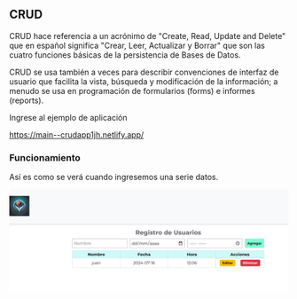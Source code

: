 ## CRUD

CRUD hace referencia a un acrónimo de "Create, Read, Update and Delete" que en español significa "Crear, Leer, Actualizar y Borrar" que son las cuatro funciones básicas de la persistencia de Bases de Datos.

CRUD se usa también a veces para describir convenciones de interfaz de usuario que facilita la vista, búsqueda y modificación de la información; a menudo se usa en programación de formularios (forms) e informes (reports).

Ingrese al ejemplo de aplicación

https://main--crudapp1jh.netlify.app/

### Funcionamiento
Así es como se verá cuando ingresemos una serie datos.

![Tabla](CapturaCRUDAPP.JPG)
